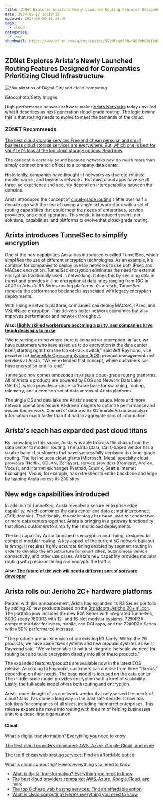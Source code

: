 ```yaml
---
title: ZDNet Explores Arista's Newly Launched Routing Features Designed for Compan#ies Prioritizing Cloud Infrastructure
date: 2024-09-17 16:10:15
updated: 2024-09-20 12:34:45
tags:
  - cloud
categories:
  - tech
thumbnail: https://www.zdnet.com/a/img/resize/592bfcad5384f46dabbb913da902f909f7701db0/2020/11/23/b77b341b-aca5-4dc4-b528-37a0a08b4ff2/multicloud-2020-intro.jpg?width=278&height=156&fit=crop&auto=webp
---
```


## ZDNet Explores Arista's Newly Launched Routing Features Designed for Compan#ies Prioritizing Cloud Infrastructure

![Visualization of Digital City and cloud computing](https://www.zdnet.com/a/img/resize/a043cb6825ec929008e9b4927f22fcdd545a4f4f/2020/11/23/b77b341b-aca5-4dc4-b528-37a0a08b4ff2/multicloud-2020-intro.jpg?auto=webp&width=1280)

iStockphoto/Getty Images

High-performance network software maker [Arista Networks](https://www.arista.com/en/) today unveiled what it describes as next-generation cloud-grade routing. The logic behind this is that routing needs to evolve to meet the demands of the cloud.

### **ZDNET** Recommends

[The best cloud storage services Free and cheap personal and small business cloud storage services are everywhere. But, which one is best for you? Let's look at the top cloud storage options.  Read now](https://www.zdnet.com/article/best-cloud-storage/)

The concept is certainly sound because networks now do much more than simply connect branch offices to a company data center. 

Historically, companies have thought of networks as discrete entities: mobile, carrier, and business networks. But most cloud apps traverse all three, so experience and security depend on interoperability between the domains.

Arista introduced the concept of [cloud-grade routing](https://www.arista.com/en/solutions/cloud-scale-routing) a little over half a decade ago with the idea of having a single software stack with a set of routing capabilities that could meet the needs of enterprises, service providers, and cloud operators. This week, it introduced several net solutions, capabilities, and platforms to evolve that cloud-grade routing. 

## Arista introduces TunnelSec to simplify encryption 

One of the new capabilities Arista has introduced is called TunnelSec, which simplifies the use of different encryption technologies. As an example, it's common for companies to deploy overlay networks to use both IPsec and MACsec encryption. TunnelSec encryption eliminates the need for external encryption traditionally used in networking. It does this by securing data in transit and provides in-line encryption at data rates ranging from 10G to 400G in Arista's R3 Series routing platforms. As a result, TunnelSec removes the performance bottlenecks associated with legacy encryption deployments. 

With a single network platform, companies can deploy MACsec, IPsec, and VXLANsec encryption. This delivers better network economics but also improves performance and network throughput. 

**Also:** [**Highly skilled workers are becoming a rarity, and companies have tough decisions to make**](https://www.zdnet.com/article/highly-skilled-workers-are-becoming-a-rarity-and-returning-to-the-office-is-unpopular-with-employees-tech-companies-have-tough-decisions-to-make/)

"We're seeing a trend where there is demand for encryption. In fact, we have customers who have asked us to do encryption in the data center itself, starting right from the top-of-rack switch," said Jeff Raymond, vice president of [Extensible Operating System (EOS)](https://www.arista.com/en/products/eos) product management and services at Arista. "We've extended that concept, where customers can have encryption end-to-end."

TunnelSec now comes embedded in Arista's cloud-grade routing platforms. All of Arista's products are powered by EOS and Network Data Lake (NetDL), which provides a single software base for switching, routing, telemetry, and a common set of data across all Arista platforms. 

The single OS and data lake are Arista's secret sauce. More and more network operations require AI-driven insights to optimize performance and secure the network. One set of data and its OS enable Arista to analyze information much faster than if it had to aggregate silos of information.

## Arista's reach has expanded past cloud titans 

By innovating in this space, Arista was able to cross the chasm from the data center to modern routing. The Santa Clara, Calif.-based vendor has a sizable base of customers that have successfully deployed its cloud-grade routing. The list includes cloud giants (Microsoft, Meta), specialty cloud providers (Netflix, CDLAN, Zenlayer), service providers (Comcast, Arelion, Vocus), and internet exchanges (Netnod, Equinix, Seattle Internet Exchange). Vocus, for example, has refreshed its entire backbone and edge by tapping Arista across its 200 sites. 

## New edge capabilities introduced 

In addition to TunnelSec, Arista revealed a secure enterprise edge capability, which combines the data center and data center interconnect (DCI) domains. Traditionally, the technology has been used to connect two or more data centers together. Arista is bringing in a gateway functionality that allows customers to simplify their multicloud deployments.

The last capability Arista launched is encryption and timing, designed for compact modular routing. A key aspect of the current 5G network buildout is timing. It requires highly accurate timing enabled by segment routing in order to develop the infrastructure for smart cities, autonomous vehicle connectivity, and other use cases. Arista's new capability provides modular routing with precision timing and encrypts the traffic.

**Also:** [**The future of the web will need a different sort of software developer**](https://www.zdnet.com/article/the-future-of-the-web-will-need-a-different-sort-of-software-developer/)

## Arista rolls out Jericho 2C+ hardware platforms 

Parallel with this announcement, Arista has expanded its R3 Series portfolio by adding 26 new products based on the [Broadcom Jericho 2C+ silicon](https://www.broadcom.com/products/ethernet-connectivity/switching/stratadnx/bcm88850). The portfolio now includes the new R3A Series with integrated TunnelSec, 800G-ready 7800R3 with 12- and 16-slot modular systems, 7280R3A compact modular for metro, mobile, and DCI apps, and the 7280R3A Series with a 50% performance increase.

"The products are an extension of our existing R3 family. Within the 26 products, we have some fixed systems and new modular systems as well," Raymond said. "We've been able to not just integrate the scale we need for routing but also build encryption directly into all of these products."

The expanded features/products are available now in the latest EOS release. According to Raymond, customers can choose from three "flavors," depending on their needs. The base model is focused on the data center. The middle-scale model provides encryption with a level of scalability. Lastly, the full-scale model offers both routing and encryption.

Arista, once thought of as a network vendor that only served the needs of cloud titans, has come a long way in the past half-decade. It now has solutions for companies of all sizes, including midmarket enterprises. This release expands its move into routing with the aim of helping businesses shift to a cloud-first organization. 

#### Cloud

[​What is digital transformation? Everything you need to know](https://www.zdnet.com/article/what-is-digital-transformation-everything-you-need-to-know-about-how-technology-is-reshaping/ "​What is digital transformation? Everything you need to know")

[The best cloud providers compared: AWS, Azure, Google Cloud, and more](https://www.zdnet.com/article/the-top-cloud-providers-of-2021-aws-microsoft-azure-google-cloud-hybrid-saas/ "The best cloud providers compared: AWS, Azure, Google Cloud, and more")

[The top 6 cheap web hosting services: Find an affordable option](https://www.zdnet.com/article/best-cheap-web-hosting/ "The top 6 cheap web hosting services: Find an affordable option")

[What is cloud computing? Here's everything you need to know](https://www.zdnet.com/article/what-is-cloud-computing-everything-you-need-to-know-about-the-cloud/ "What is cloud computing? Here's everything you need to know")

* [​What is digital transformation? Everything you need to know](https://www.zdnet.com/article/what-is-digital-transformation-everything-you-need-to-know-about-how-technology-is-reshaping/ "​What is digital transformation? Everything you need to know")
* [The best cloud providers compared: AWS, Azure, Google Cloud, and more](https://www.zdnet.com/article/the-top-cloud-providers-of-2021-aws-microsoft-azure-google-cloud-hybrid-saas/ "The best cloud providers compared: AWS, Azure, Google Cloud, and more")
* [The top 6 cheap web hosting services: Find an affordable option](https://www.zdnet.com/article/best-cheap-web-hosting/ "The top 6 cheap web hosting services: Find an affordable option")
* [What is cloud computing? Here's everything you need to know](https://www.zdnet.com/article/what-is-cloud-computing-everything-you-need-to-know-about-the-cloud/ "What is cloud computing? Here's everything you need to know")

<ins class="adsbygoogle"
     style="display:block"
     data-ad-format="autorelaxed"
     data-ad-client="ca-pub-7571918770474297"
     data-ad-slot="1223367746"></ins>



<ins class="adsbygoogle"
     style="display:block"
     data-ad-client="ca-pub-7571918770474297"
     data-ad-slot="8358498916"
     data-ad-format="auto"
     data-full-width-responsive="true"></ins>
